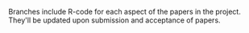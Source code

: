 Branches include R-code for each aspect of the papers in the project. They'll be updated upon submission and acceptance of papers. 
